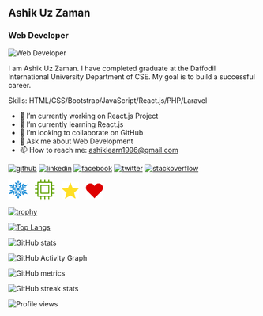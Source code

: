 ## Ashik Uz Zaman
### Web Developer
![Web Developer](https://pbs.twimg.com/profile_banners/1444126192114626564/1644771196/1080x360)

I am Ashik Uz Zaman. I have completed graduate at the Daffodil International University Department of CSE. My goal is to build a successful career.

Skills: HTML/CSS/Bootstrap/JavaScript/React.js/PHP/Laravel

- 🔭 I’m currently working on React.js Project 
- 🌱 I’m currently learning React.js 
- 👯 I’m looking to collaborate on GitHub 
- 💬 Ask me about Web Development 
- 📫 How to reach me: ashiklearn1996@gmail.com 


[<img src='https://cdn.jsdelivr.net/npm/simple-icons@3.0.1/icons/github.svg' alt='github' height='40'>](https://github.com/ashiklearn)  [<img src='https://cdn.jsdelivr.net/npm/simple-icons@3.0.1/icons/linkedin.svg' alt='linkedin' height='40'>](https://www.linkedin.com/in/ashik-uz-zaman/)  [<img src='https://cdn.jsdelivr.net/npm/simple-icons@3.0.1/icons/facebook.svg' alt='facebook' height='40'>](https://www.facebook.com/ashiklearn1996)  [<img src='https://cdn.jsdelivr.net/npm/simple-icons@3.0.1/icons/twitter.svg' alt='twitter' height='40'>](https://twitter.com/ashiklearn1996)  [<img src='https://cdn.jsdelivr.net/npm/simple-icons@3.0.1/icons/stackoverflow.svg' alt='stackoverflow' height='40'>](https://stackoverflow.com/users/https://stackoverflow.com/users/edit/17448235)  

<a href='https://archiveprogram.github.com/'><img src='https://raw.githubusercontent.com/acervenky/animated-github-badges/master/assets/acbadge.gif' width='40' height='40'></a> <a href='https://docs.github.com/en/developers'><img src='https://raw.githubusercontent.com/acervenky/animated-github-badges/master/assets/devbadge.gif' width='40' height='40'></a> <a href='https://stars.github.com/'><img src='https://raw.githubusercontent.com/acervenky/animated-github-badges/master/assets/starbadge.gif' width='35' height='35'></a> <a href='https://docs.github.com/en/github/supporting-the-open-source-community-with-github-sponsors'><img src='https://raw.githubusercontent.com/acervenky/animated-github-badges/master/assets/sponsorbadge.gif' width='35' height='35'></a> 

[![trophy](https://github-profile-trophy.vercel.app/?username=ashiklearn)](https://github.com/ryo-ma/github-profile-trophy)

[![Top Langs](https://github-readme-stats.vercel.app/api/top-langs/?username=ashiklearn)](https://github.com/anuraghazra/github-readme-stats)

![GitHub stats](https://github-readme-stats.vercel.app/api?username=ashiklearn&show_icons=true&count_private=true)  

![GitHub Activity Graph](https://activity-graph.herokuapp.com/graph?username=ashiklearn)  

![GitHub metrics](https://metrics.lecoq.io/ashiklearn)  

![GitHub streak stats](https://github-readme-streak-stats.herokuapp.com/?user=ashiklearn)  

![Profile views](https://gpvc.arturio.dev/ashiklearn)  
